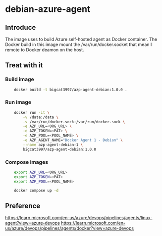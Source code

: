# debian-azure-agent

## Introduce

The image uses to build Azure self-hosted agent as Docker container. The Docker build in this image mount the /var/run/docker.socket that mean I remote to Docker deamon on the host.

## Treat with it

### Build image

```bash
    docker build -t bigcat3997/azp-agent-debian:1.0.0 .
```

### Run image

```bash
    docker run -it \
        -v /data:/data \
        -v /var/run/docker.sock:/var/run/docker.sock \
        -e AZP_URL=<ORG_URL> \
        -e AZP_TOKEN=<PAT> \
        -e AZP_POOL=<POOL_NAME> \
        -e AZP_AGENT_NAME="Docker Agent 1 - Debian" \
        --name azp-agent-debian-1 \
        bigcat3997/azp-agent-debian:1.0.0
```

### Compose images

```bash
    export AZP_URL=<ORG_URL>
    export AZP_TOKEN=<PAT>
    export AZP_POOL=<POOL_NAME>

    docker compose up -d
```

## Preference

https://learn.microsoft.com/en-us/azure/devops/pipelines/agents/linux-agent?view=azure-devops
https://learn.microsoft.com/en-us/azure/devops/pipelines/agents/docker?view=azure-devops
